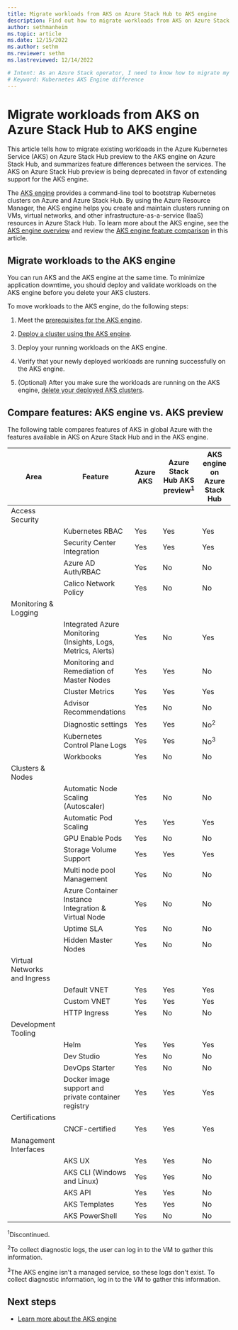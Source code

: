 ```yaml
---
title: Migrate workloads from AKS on Azure Stack Hub to AKS engine
description: Find out how to migrate workloads from AKS on Azure Stack Hub to AKS engine, and compare supported Azure Kubernetes Service features.
author: sethmanheim
ms.topic: article
ms.date: 12/15/2022
ms.author: sethm
ms.reviewer: sethm
ms.lastreviewed: 12/14/2022

# Intent: As an Azure Stack operator, I need to know how to migrate my existing AKS deployments to AKS Engine and what to expect after the applications are migrated.
# Keyword: Kubernetes AKS Engine difference
---
```


# Migrate workloads from AKS on Azure Stack Hub to AKS engine

This article tells how to migrate existing workloads in the Azure Kubernetes Service (AKS) on Azure Stack Hub preview to the AKS engine on Azure Stack Hub, and summarizes feature differences between the services. The AKS on Azure Stack Hub preview is being deprecated in favor of extending support for the AKS engine.

The [AKS engine](https://github.com/Azure/aks-engine) provides a command-line tool to bootstrap Kubernetes clusters on Azure and Azure Stack Hub. By using the Azure Resource Manager, the AKS engine helps you create and maintain clusters running on VMs, virtual networks, and other infrastructure-as-a-service (IaaS) resources in Azure Stack Hub. To learn more about the AKS engine, see the [AKS engine overview](azure-stack-kubernetes-aks-engine-overview.md) and review the [AKS engine feature comparison](#compare-aks-engine-features-with-aks) in this article.

## Migrate workloads to the AKS engine

You can run AKS and the AKS engine at the same time. To minimize application downtime, you should deploy and validate workloads on the AKS engine before you delete your AKS clusters.

To move workloads to the AKS engine, do the following steps:

1. Meet the [prerequisites for the AKS engine](azure-stack-kubernetes-aks-engine-set-up.md#prerequisites-for-the-aks-engine).

1. [Deploy a cluster using the AKS engine](azure-stack-kubernetes-aks-engine-deploy-cluster.md).

1. Deploy your running workloads on the AKS engine.<!--Do they deploy workloads "on the ... engine"? It's a tool, not a service.-->

1. Verify that your newly deployed workloads are running successfully on the AKS engine.

1. (Optional) After you make sure the workloads are running on the AKS engine, [delete your deployed AKS clusters](aks-how-to-use-cli.md?view=azs-2206&preserve-view=true&tabs=windows%2Clinuxcon#delete-cluster).

## Compare features: AKS engine vs. AKS preview

The following table compares features of AKS in global Azure with the features available in AKS on Azure Stack Hub and in the AKS engine.

| Area                         | Feature                                             | Azure AKS | Azure Stack Hub AKS preview<sup>1</sup> | AKS engine on Azure Stack Hub |
|------------------------------|-----------------------------------------------------|-----------|-------------------------------|-------------------|
| Access Security              |                                                     |           |                               |                   |
|                              | Kubernetes RBAC                                     | Yes       | Yes                           | Yes               |
|                              | Security Center Integration                         | Yes       | Yes                           | Yes               |  
|                              | Azure AD Auth/RBAC                                  | Yes       | No                            | No                |
|                              | Calico Network Policy                               | Yes       | No                            | No                |
| Monitoring & Logging         |                                                     |           |                               |                   |
|                              | Integrated Azure Monitoring (Insights, Logs, Metrics, Alerts)   | Yes     | No                  | Yes               |
|                              | Monitoring and Remediation of Master Nodes          | Yes       | Yes                           | No                |
|                              | Cluster Metrics                                     | Yes       | Yes                           | Yes               |  
|                              | Advisor Recommendations                             | Yes       | No                            | No                |
|                              | Diagnostic settings                                 | Yes       | Yes                           | No<sup>2</sup>    |
|                              | Kubernetes Control Plane Logs                       | Yes       | Yes                           | No<sup>3</sup>    |
|                              | Workbooks                                           | Yes       | No                            | No                |
| Clusters & Nodes             |                                                     |           |                               |                   |
|                              | Automatic Node Scaling (Autoscaler)                 | Yes       | No                            | No                |
|                              | Automatic Pod Scaling                               | Yes       | Yes                           | Yes               |
|                              | GPU Enable Pods                                     | Yes       | No                            | No                |
|                              | Storage Volume Support                              | Yes       | Yes                           | Yes               |
|                              | Multi node pool Management                          | Yes       | No                            | No                |
|                              | Azure Container Instance Integration & Virtual Node | Yes       | No                            | No                |
|                              | Uptime SLA                                          | Yes       | No                            | No                |
|                              | Hidden Master Nodes                                 | Yes       | No                            | No                |
| Virtual Networks and Ingress |                                                     |           |                               |                   |
|                              | Default VNET                                        | Yes       | Yes                           | Yes               |
|                              | Custom VNET                                         | Yes       | Yes                           | Yes               |
|                              | HTTP Ingress                                        | Yes       | No                            | No                |
| Development Tooling          |                                                     |           |                               |                   |
|                              | Helm                                                | Yes       | Yes                           | Yes               |
|                              | Dev Studio                                          | Yes       | No                            | No                |
|                              | DevOps Starter                                      | Yes       | No                            | No                |
|                              | Docker image support and private container registry | Yes       | Yes                           | Yes               |
| Certifications               |                                                     |           |                               |                   |
|                              | CNCF-certified                                      | Yes       | Yes                           | Yes               |
| Management Interfaces        |                                                     |           |                               |                   |
|                              | AKS UX                                              | Yes       | Yes                           | No                |
|                              | AKS CLI (Windows and Linux)                         | Yes       | Yes                           | No                |
|                              | AKS API                                             | Yes       | Yes                           | No                |
|                              | AKS Templates                                       | Yes       | Yes                           | No                |
|                              | AKS PowerShell                                      | Yes       | No                            | No                |

<sup>1</sup>Discontinued.

<sup>2</sup>To collect diagnostic logs, the user can log in to the VM to gather this information.

<sup>3</sup>The AKS engine isn't a managed service, so these logs don't exist. To collect diagnostic information, log in to the VM to gather this information.

## Next steps

- [Learn more about the AKS engine](azure-stack-kubernetes-aks-engine-overview.md)
